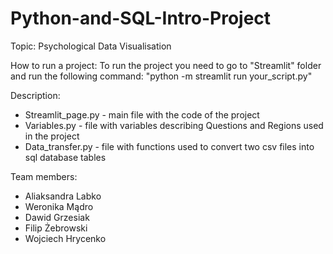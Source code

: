 # Python-and-SQL-Intro-Project

Topic: Psychological Data Visualisation

How to run a project:
To run the project you need to go to "Streamlit" folder and run the following command:
"python -m streamlit run your_script.py"

Description:
 - Streamlit_page.py - main file with the code of the project
 - Variables.py - file with variables describing Questions and Regions used in the project
 - Data_transfer.py - file with functions used to convert two csv files into sql database tables
 


Team members:
- Aliaksandra Labko
- Weronika Mądro
- Dawid Grzesiak
- Filip Żebrowski
- Wojciech Hrycenko